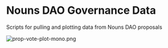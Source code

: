 # Nouns DAO Governance Data

Scripts for pulling and plotting data from Nouns DAO proposals

![prop-vote-plot-mono.png](https://i.postimg.cc/nhsrJc4X/prop-vote-plot-mono-percentage.png)
